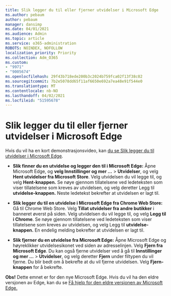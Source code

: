 ```yaml
---
title: Slik legger du til eller fjerner utvidelser i Microsoft Edge
ms.author: pebaum
author: pebaum
manager: dansimp
ms.date: 04/01/2021
ms.audience: Admin
ms.topic: article
ms.service: o365-administration
ROBOTS: NOINDEX, NOFOLLOW
localization_priority: Priority
ms.collection: Adm_O365
ms.custom:
- "9971"
- "9005674"
ms.openlocfilehash: 29f43b718ede200b3c2024b759fca02f13f38c02
ms.sourcegitcommit: 7b2e5078dd65f11af6650e692a7ea48e91f544e0
ms.translationtype: MT
ms.contentlocale: nb-NO
ms.lasthandoff: 04/02/2021
ms.locfileid: "51595678"
---
```

# <a name="how-to-add-or-remove-extensions-in-microsoft-edge"></a>Slik legger du til eller fjerner utvidelser i Microsoft Edge

Hvis du vil ha en kort demonstrasjonsvideo, kan [du se Slik legger du til utvidelser i Microsoft Edge](https://support.microsoft.com/help/4027935/windows-10-add-or-remove-browser-extensions).

- **Slik finner du en utvidelse og legger den til i Microsoft Edge:** Åpne Microsoft Edge, og **velg Innstillinger og mer ...**  >  **Utvidelser**, og velg **Hent utvidelser fra Microsoft Store**. Velg utvidelsen du vil legge til, og velg **Hent-knappen.** Se nøye gjennom tillatelsene ved ledeteksten som viser tillatelsene som kreves av utvidelsen, og velg deretter Legg til **utvidelse-knappen.** Neste ledetekst bekrefter at utvidelsen er lagt til.

- **Slik legger du til en utvidelse i Microsoft Edge fra Chrome Web Store:** Gå til Chrome Web Store. Velg **Tillat utvidelser fra andre butikker** i banneret øverst på siden. Velg utvidelsen du vil legge til, og velg **Legg til i Chrome**. Se nøye gjennom tillatelsene ved ledeteksten som viser tillatelsene som kreves av utvidelsen, og velg Legg til **utvidelse-knappen.** En endelig melding bekrefter at utvidelsen er lagt til.

- **Slik fjerner du en utvidelse fra Microsoft Edge:** Åpne Microsoft Edge og høyreklikker utvidelsesikonet ved siden av adresselinjen. Velg **Fjern fra Microsoft Edge**. Du kan også fjerne utvidelser ved å gå til **Innstillinger og mer ...**  >  **Utvidelser**, og velg deretter **Fjern** under filtypen du vil fjerne. Du blir bedt om å bekrefte at du vil fjerne utvidelsen. Velg **Fjern-knappen** for å bekrefte.

**Obs!** Dette emnet er for den nye Microsoft Edge. Hvis du vil ha den eldre versjonen av Edge, kan du se [Få hjelp for den eldre versjonen av Microsoft Edge.](https://support.microsoft.com/hub/4522743/microsoft-edge-help)